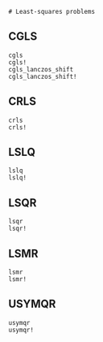 ```@meta
# Least-squares problems
```

## CGLS

```@docs
cgls
cgls!
cgls_lanczos_shift
cgls_lanczos_shift!
```

## CRLS

```@docs
crls
crls!
```

## LSLQ

```@docs
lslq
lslq!
```

## LSQR

```@docs
lsqr
lsqr!
```

## LSMR

```@docs
lsmr
lsmr!
```

## USYMQR

```@docs
usymqr
usymqr!
```
